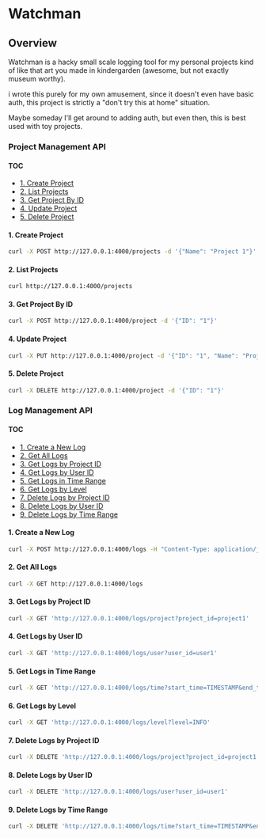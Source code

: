 # Watchman

## Overview

Watchman is a hacky small scale logging tool for my personal projects kind of like that art you made in kindergarden (awesome, but not exactly museum worthy).

i wrote this purely for my own amusement, since it doesn't even have basic auth, this project is strictly a "don't try this at home" situation.

Maybe someday I'll get around to adding auth, but even then, this is best used with toy projects.

### Project Management API

#### TOC

- [1. Create Project](#1-create-project)
- [2. List Projects](#2-list-projects)
- [3. Get Project By ID](#3-get-project-by-id)
- [4. Update Project](#4-update-project)
- [5. Delete Project](#5-delete-project)

#### 1. Create Project

```sh
curl -X POST http://127.0.0.1:4000/projects -d '{"Name": "Project 1"}'
```

#### 2. List Projects

```sh
curl http://127.0.0.1:4000/projects
```

#### 3. Get Project By ID

```sh
curl -X POST http://127.0.0.1:4000/project -d '{"ID": "1"}'
```

#### 4. Update Project

```sh
curl -X PUT http://127.0.0.1:4000/project -d '{"ID": "1", "Name": "Project 1 Updated"}'
```

#### 5. Delete Project

```sh
curl -X DELETE http://127.0.0.1:4000/project -d '{"ID": "1"}'
```

### Log Management API

#### TOC

- [1. Create a New Log](#1-create-a-new-log)
- [2. Get All Logs](#2-get-all-logs)
- [3. Get Logs by Project ID](#3-get-logs-by-project-id)
- [4. Get Logs by User ID](#4-get-logs-by-user-id)
- [5. Get Logs in Time Range](#5-get-logs-in-time-range)
- [6. Get Logs by Level](#6-get-logs-by-level)
- [7. Delete Logs by Project ID](#7-delete-logs-by-project-id)
- [8. Delete Logs by User ID](#8-delete-logs-by-user-id)
- [9. Delete Logs by Time Range](#9-delete-logs-by-time-range)

#### 1. Create a New Log

```sh
curl -X POST http://127.0.0.1:4000/logs -H "Content-Type: application/json" -d '{"level": "INFO", "message": "Log message", "subject": "Log subject", "user_id": "user1", "project_id": "project1"}'
```

#### 2. Get All Logs

```sh
curl -X GET http://127.0.0.1:4000/logs
```

#### 3. Get Logs by Project ID

```sh
curl -X GET 'http://127.0.0.1:4000/logs/project?project_id=project1'
```

#### 4. Get Logs by User ID

```sh
curl -X GET 'http://127.0.0.1:4000/logs/user?user_id=user1'
```

#### 5. Get Logs in Time Range

```sh
curl -X GET 'http://127.0.0.1:4000/logs/time?start_time=TIMESTAMP&end_time=TIMESTAMP'
```

#### 6. Get Logs by Level

```sh
curl -X GET 'http://127.0.0.1:4000/logs/level?level=INFO'
```

#### 7. Delete Logs by Project ID

```sh
curl -X DELETE 'http://127.0.0.1:4000/logs/project?project_id=project1'
```

#### 8. Delete Logs by User ID

```sh
curl -X DELETE 'http://127.0.0.1:4000/logs/user?user_id=user1'
```

#### 9. Delete Logs by Time Range

```sh
curl -X DELETE 'http://127.0.0.1:4000/logs/time?start_time=TIMESTAMP&end_time=TIMESTAMP'
```
